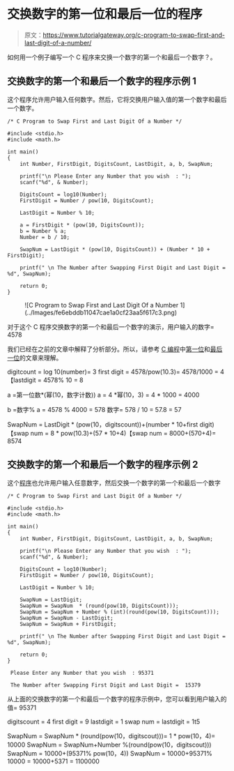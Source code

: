# 交换数字的第一位和最后一位的程序

> 原文：<https://www.tutorialgateway.org/c-program-to-swap-first-and-last-digit-of-a-number/>

如何用一个例子编写一个 C 程序来交换一个数字的第一个和最后一个数字？。

## 交换数字的第一个和最后一个数字的程序示例 1

这个程序允许用户输入任何数字。然后，它将交换用户输入值的第一个数字和最后一个数字。

```
/* C Program to Swap First and Last Digit Of a Number */

#include <stdio.h>
#include <math.h>

int main()
{
  	int Number, FirstDigit, DigitsCount, LastDigit, a, b, SwapNum;

  	printf("\n Please Enter any Number that you wish  : ");
  	scanf("%d", & Number);

  	DigitsCount = log10(Number); 	
  	FirstDigit = Number / pow(10, DigitsCount);

  	LastDigit = Number % 10;

  	a = FirstDigit * (pow(10, DigitsCount));
  	b = Number % a;
  	Number = b / 10;

  	SwapNum = LastDigit * (pow(10, DigitsCount)) + (Number * 10 + FirstDigit);

	printf(" \n The Number after Swapping First Digit and Last Digit =  %d", SwapNum);

  	return 0;
}
```

<figure class="wp-block-image">![C Program to Swap First and Last Digit Of a Number 1](../Images/fe6ebddb11047cae1a0cf23aa5f617c3.png)</figure>

对于这个 C 程序交换数字的第一个和最后一个数字的演示，用户输入的数字= 4578

我们已经在之前的文章中解释了分析部分。所以，请参考 [C 编程](https://www.tutorialgateway.org/c-programming/)中[第一位](https://www.tutorialgateway.org/c-program-to-find-first-digit-of-a-number/)和[最后一位](https://www.tutorialgateway.org/c-program-find-last-digit-number/)的文章来理解。

digitcount = log 10(number)= 3
first digit = 4578/pow(10.3)= 4578/1000 = 4
【lastdigit = 4578% 10 = 8

a =第一位数*(幂(10，数字计数))
a = 4 *幂(10，3) = 4 * 1000 = 4000

b =数字% a = 4578 % 4000 = 578
数字= 578 / 10 = 57.8 = 57

SwapNum = LastDigit * (pow(10，digitscount))+(number * 10+first digit)【swap num = 8 * pow(10.3)+(57 * 10+4)【swap num = 8000+(570+4)= 8574

## 交换数字的第一个和最后一个数字的程序示例 2

这个[程序](https://www.tutorialgateway.org/c-programming-examples/)也允许用户输入任意数字，然后交换一个数字的第一个和最后一个数字

```
/* C Program to Swap First and Last Digit Of a Number */

#include <stdio.h>
#include <math.h>

int main()
{
  	int Number, FirstDigit, DigitsCount, LastDigit, a, b, SwapNum;

  	printf("\n Please Enter any Number that you wish  : ");
  	scanf("%d", & Number);

  	DigitsCount = log10(Number); 	
  	FirstDigit = Number / pow(10, DigitsCount);

  	LastDigit = Number % 10;

  	SwapNum = LastDigit;
  	SwapNum = SwapNum  * (round(pow(10, DigitsCount)));
  	SwapNum = SwapNum + Number % (int)(round(pow(10, DigitsCount)));
  	SwapNum = SwapNum - LastDigit;
  	SwapNum = SwapNum + FirstDigit;

	printf(" \n The Number after Swapping First Digit and Last Digit =  %d", SwapNum);

  	return 0;
}
```

```
 Please Enter any Number that you wish  : 95371

 The Number after Swapping First Digit and Last Digit =  15379
```

从上面的交换数字的第一个和最后一个数字的程序示例中，您可以看到用户输入的值= 95371

digitscount = 4
first digit = 9
lastdigit = 1
swap num = lastdigit = 1t5

SwapNum = SwapNum * (round(pow(10，digitscout)))= 1 * pow(10，4)= 10000
SwapNum = SwapNum+Number %(round(pow(10，digitscout)))
SwapNum = 10000+(95371% pow(10，4))
SwapNum = 10000+95371% 10000 = 10000+5371 = 1100000